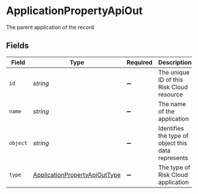 # ApplicationPropertyApiOut

The parent application of the record


## Fields

| Field                                                                                 | Type                                                                                  | Required                                                                              | Description                                                                           | Example                                                                               |
| ------------------------------------------------------------------------------------- | ------------------------------------------------------------------------------------- | ------------------------------------------------------------------------------------- | ------------------------------------------------------------------------------------- | ------------------------------------------------------------------------------------- |
| `id`                                                                                  | *string*                                                                              | :heavy_minus_sign:                                                                    | The unique ID of this Risk Cloud resource                                             | a1b2c3d4                                                                              |
| `name`                                                                                | *string*                                                                              | :heavy_minus_sign:                                                                    | The name of the application                                                           | Cyber Risk Management Application                                                     |
| `object`                                                                              | *string*                                                                              | :heavy_minus_sign:                                                                    | Identifies the type of object this data represents                                    | application                                                                           |
| `type`                                                                                | [ApplicationPropertyApiOutType](../../models/shared/applicationpropertyapiouttype.md) | :heavy_minus_sign:                                                                    | The type of Risk Cloud application                                                    | CONTROLS_COMPLIANCE                                                                   |